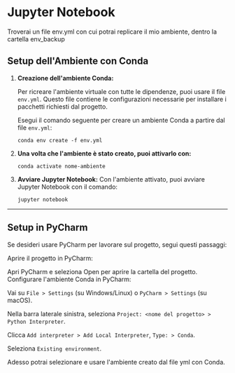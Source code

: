 # Jupyter Notebook
Troverai un file env.yml con cui potrai replicare il mio ambiente, dentro la cartella env_backup

## Setup dell'Ambiente con Conda

1. **Creazione dell'ambiente Conda:**

   Per ricreare l'ambiente virtuale con tutte le dipendenze, puoi usare il file `env.yml`. Questo file contiene le configurazioni necessarie per installare i pacchetti richiesti dal progetto.

   Esegui il comando seguente per creare un ambiente Conda a partire dal file `env.yml`:

   ```shell
   conda env create -f env.yml
   ```
   
2. **Una volta che l'ambiente è stato creato, puoi attivarlo con:**

    ```shell
    conda activate nome-ambiente
    ```

3. **Avviare Jupyter Notebook:**
Con l'ambiente attivato, puoi avviare Jupyter Notebook con il comando:
    ```shell
    jupyter notebook
    ```
   

---

## Setup in PyCharm
Se desideri usare PyCharm per lavorare sul progetto, segui questi passaggi:

Aprire il progetto in PyCharm:

Apri PyCharm e seleziona Open per aprire la cartella del progetto.
Configurare l'ambiente Conda in PyCharm:

Vai su `File > Settings` (su Windows/Linux) o `PyCharm > Settings` (su macOS).

Nella barra laterale sinistra, seleziona `Project: <nome del progetto> > Python Interpreter`.

Clicca `Add interpreter > Add Local Interpreter`, `Type: > Conda`.

Seleziona `Existing environment`.

Adesso potrai selezionare e usare l'ambiente creato dal file yml con Conda.